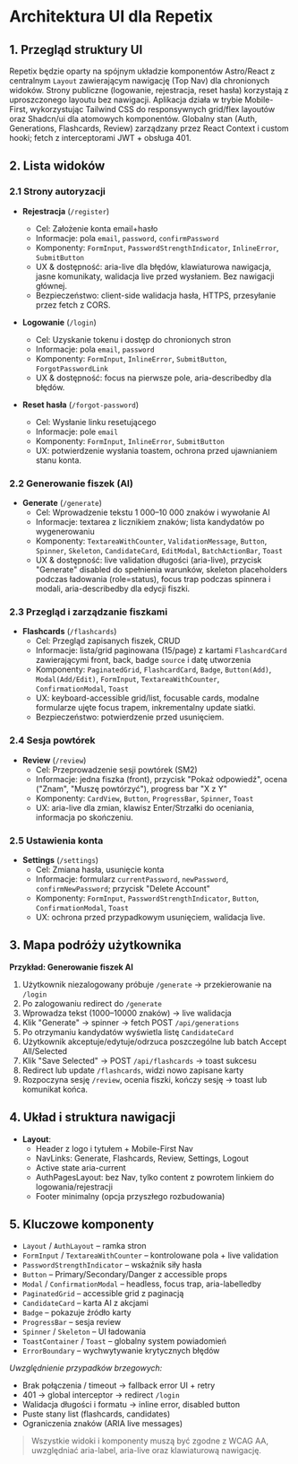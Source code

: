 # Architektura UI dla Repetix

## 1. Przegląd struktury UI

Repetix będzie oparty na spójnym układzie komponentów Astro/React z centralnym `Layout` zawierającym nawigację (Top Nav) dla chronionych widoków. Strony publiczne (logowanie, rejestracja, reset hasła) korzystają z uproszczonego layoutu bez nawigacji. Aplikacja działa w trybie Mobile-First, wykorzystując Tailwind CSS do responsywnych grid/flex layoutów oraz Shadcn/ui dla atomowych komponentów. Globalny stan (Auth, Generations, Flashcards, Review) zarządzany przez React Context i custom hooki; fetch z interceptorami JWT + obsługa 401.

## 2. Lista widoków

### 2.1 Strony autoryzacji

- **Rejestracja** (`/register`)

  - Cel: Założenie konta email+hasło
  - Informacje: pola `email`, `password`, `confirmPassword`
  - Komponenty: `FormInput`, `PasswordStrengthIndicator`, `InlineError`, `SubmitButton`
  - UX & dostępność: aria-live dla błędów, klawiaturowa nawigacja, jasne komunikaty, walidacja live przed wysłaniem. Bez nawigacji głównej.
  - Bezpieczeństwo: client-side walidacja hasła, HTTPS, przesyłanie przez fetch z CORS.

- **Logowanie** (`/login`)

  - Cel: Uzyskanie tokenu i dostęp do chronionych stron
  - Informacje: pola `email`, `password`
  - Komponenty: `FormInput`, `InlineError`, `SubmitButton`, `ForgotPasswordLink`
  - UX & dostępność: focus na pierwsze pole, aria-describedby dla błędów.

- **Reset hasła** (`/forgot-password`)
  - Cel: Wysłanie linku resetującego
  - Informacje: pole `email`
  - Komponenty: `FormInput`, `InlineError`, `SubmitButton`
  - UX: potwierdzenie wysłania toastem, ochrona przed ujawnianiem stanu konta.

### 2.2 Generowanie fiszek (AI)

- **Generate** (`/generate`)
  - Cel: Wprowadzenie tekstu 1 000–10 000 znaków i wywołanie AI
  - Informacje: textarea z licznikiem znaków; lista kandydatów po wygenerowaniu
  - Komponenty: `TextareaWithCounter`, `ValidationMessage`, `Button`, `Spinner`, `Skeleton`, `CandidateCard`, `EditModal`, `BatchActionBar`, `Toast`
  - UX & dostępność: live validation długości (aria-live), przycisk "Generate" disabled do spełnienia warunków, skeleton placeholders podczas ładowania (role=status), focus trap podczas spinnera i modali, aria-describedby dla edycji fiszki.

### 2.3 Przegląd i zarządzanie fiszkami

- **Flashcards** (`/flashcards`)
  - Cel: Przegląd zapisanych fiszek, CRUD
  - Informacje: lista/grid paginowana (15/page) z kartami `FlashcardCard` zawierającymi front, back, badge `source` i datę utworzenia
  - Komponenty: `PaginatedGrid`, `FlashcardCard`, `Badge`, `Button(Add)`, `Modal(Add/Edit)`, `FormInput`, `TextareaWithCounter`, `ConfirmationModal`, `Toast`
  - UX: keyboard-accessible grid/list, focusable cards, modalne formularze ujęte focus trapem, inkrementalny update siatki.
  - Bezpieczeństwo: potwierdzenie przed usunięciem.

### 2.4 Sesja powtórek

- **Review** (`/review`)
  - Cel: Przeprowadzenie sesji powtórek (SM2)
  - Informacje: jedna fiszka (front), przycisk "Pokaż odpowiedź", ocena ("Znam", "Muszę powtórzyć"), progress bar "X z Y"
  - Komponenty: `CardView`, `Button`, `ProgressBar`, `Spinner`, `Toast`
  - UX: aria-live dla zmian, klawisz Enter/Strzałki do oceniania, informacja po skończeniu.

### 2.5 Ustawienia konta

- **Settings** (`/settings`)
  - Cel: Zmiana hasła, usunięcie konta
  - Informacje: formularz `currentPassword`, `newPassword`, `confirmNewPassword`; przycisk "Delete Account"
  - Komponenty: `FormInput`, `PasswordStrengthIndicator`, `Button`, `ConfirmationModal`, `Toast`
  - UX: ochrona przed przypadkowym usunięciem, walidacja live.

## 3. Mapa podróży użytkownika

**Przykład: Generowanie fiszek AI**

1. Użytkownik niezalogowany próbuje `/generate` → przekierowanie na `/login`
2. Po zalogowaniu redirect do `/generate`
3. Wprowadza tekst (1000–10000 znaków) → live walidacja
4. Klik "Generate" → spinner → fetch POST `/api/generations`
5. Po otrzymaniu kandydatów wyświetla listę `CandidateCard`
6. Użytkownik akceptuje/edytuje/odrzuca poszczególne lub batch Accept All/Selected
7. Klik "Save Selected" → POST `/api/flashcards` → toast sukcesu
8. Redirect lub update `/flashcards`, widzi nowo zapisane karty
9. Rozpoczyna sesję `/review`, ocenia fiszki, kończy sesję → toast lub komunikat końca.

## 4. Układ i struktura nawigacji

- **Layout**:
  - Header z logo i tytułem + Mobile-First Nav
  - NavLinks: Generate, Flashcards, Review, Settings, Logout
  - Active state aria-current
  - AuthPagesLayout: bez Nav, tylko content z powrotem linkiem do logowania/rejestracji
  - Footer minimalny (opcja przyszłego rozbudowania)

## 5. Kluczowe komponenty

- `Layout` / `AuthLayout` – ramka stron
- `FormInput` / `TextareaWithCounter` – kontrolowane pola + live validation
- `PasswordStrengthIndicator` – wskaźnik siły hasła
- `Button` – Primary/Secondary/Danger z accessible props
- `Modal` / `ConfirmationModal` – headless, focus trap, aria-labelledby
- `PaginatedGrid` – accessible grid z paginacją
- `CandidateCard` – karta AI z akcjami
- `Badge` – pokazuje źródło karty
- `ProgressBar` – sesja review
- `Spinner` / `Skeleton` – UI ładowania
- `ToastContainer` / `Toast` – globalny system powiadomień
- `ErrorBoundary` – wychwytywanie krytycznych błędów

_Uwzględnienie przypadków brzegowych:_

- Brak połączenia / timeout → fallback error UI + retry
- 401 → global interceptor → redirect `/login`
- Walidacja długości i formatu → inline error, disabled button
- Puste stany list (flashcards, candidates)
- Ograniczenia znaków (ARIA live messages)

> Wszystkie widoki i komponenty muszą być zgodne z WCAG AA, uwzględniać aria-label, aria-live oraz klawiaturową nawigację.
